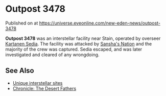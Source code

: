 # Outpost 3478
Published on  at https://universe.eveonline.com/new-eden-news/outpost-3478

**Outpost 3478** was an interstellar facility near Stain, operated by
overseer [Kartanen Sedia](5bDYodgIEgZ86om2ukOxB4). The facility was
attacked by [Sansha's Nation](6dFZYDkE3R4BRF9w21mtjP) and the
majority of the crew was captured. Sedia escaped, and was later
investigated and cleared of any wrongdoing.

See Also
--------

-   [Unique interstellar sites](2SqNprDCKrzbNZMhSQtjSN)
-   [Chronicle: The Desert Fathers](30Lk2ix3aWi1NRShx7VqEL)
